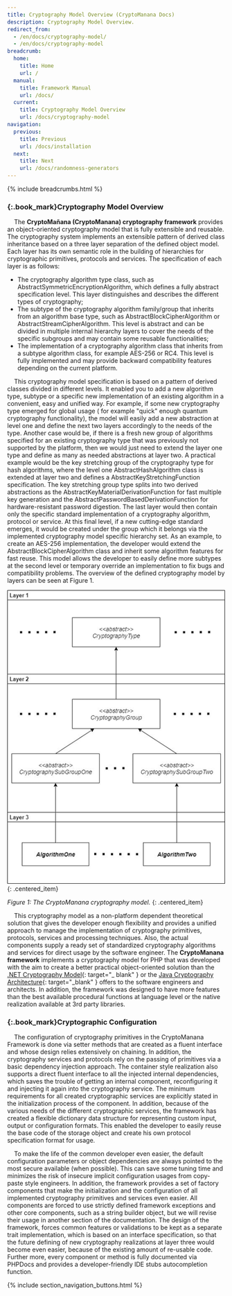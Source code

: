 ```yaml
---
title: Cryptography Model Overview (CryptoManana Docs)
description: Cryptography Model Overview.
redirect_from:
  - /en/docs/cryptography-model/
  - /en/docs/cryptography-model
breadcrumb:
  home:
    title: Home
    url: /
  manual:
    title: Framework Manual
    url: /docs/
  current:
    title: Cryptography Model Overview
    url: /docs/cryptography-model
navigation:
  previous:
    title: Previous
    url: /docs/installation
  next:
    title: Next
    url: /docs/randomness-generators
---
```


{% include breadcrumbs.html %}

### [](#cryptography-model-overview){:.book_mark}Cryptography Model Overview ###

&nbsp;&nbsp;&nbsp;&nbsp;The **CryptoMañana (CryptoManana) cryptography framework** provides an object-oriented
cryptography model that is fully extensible and reusable. The cryptography system implements an extensible pattern of
derived class inheritance based on a three layer separation of the defined object model. Each layer has its own semantic
role in the building of hierarchies for cryptographic primitives, protocols and services. The specification of each
layer is as follows:

- The cryptography algorithm type class, such as AbstractSymmetricEncryptionAlgorithm, which defines a fully abstract
  specification level. This layer distinguishes and describes the different types of cryptography;
- The subtype of the cryptography algorithm family/group that inherits from an algorithm base type, such as
  AbstractBlockCipherAlgorithm or AbstractStreamCipherAlgorithm. This level is abstract and can be divided in multiple
  internal hierarchy layers to cover the needs of the specific subgroups and may contain some reusable functionalities;
- The implementation of a cryptography algorithm class that inherits from a subtype algorithm class, for example AES-256
  or RC4. This level is fully implemented and may provide backward compatibility features depending on the current
  platform.

&nbsp;&nbsp;&nbsp;&nbsp;This cryptography model specification is based on a pattern of derived classes divided in
different levels. It enabled you to add a new algorithm type, subtype or a specific new implementation of an existing
algorithm in a convenient, easy and unified way. For example, if some new cryptography type emerged for global usage (
for example "quick" enough quantum cryptography functionality), the model will easily add a new abstraction at level one
and define the next two layers accordingly to the needs of the type. Another case would be, if there is a fresh new
group of algorithms specified for an existing cryptography type that was previously not supported by the platform, then
we would just need to extend the layer one type and define as many as needed abstractions at layer two. A practical
example would be the key stretching group of the cryptography type for hash algorithms, where the level one
AbstractHashAlgorithm class is extended at layer two and defines a AbstractKeyStretchingFunction specification. The key
stretching group type splits into two derived abstractions as the AbstractKeyMaterialDerivationFunction for fast
multiple key generation and the AbstractPasswordBasedDerivationFunction for hardware-resistant password digestion. The
last layer would then contain only the specific standard implementation of a cryptography algorithm, protocol or
service. At this final level, if a new cutting-edge standard emerges, it would be created under the group which it
belongs via the implemented cryptography model specific hierarchy set. As an example, to create an AES-256
implementation, the developer would extend the AbstractBlockCipherAlgorithm class and inherit some algorithm features
for fast reuse. This model allows the developer to easily define more subtypes at the second level or temporary override
an implementation to fix bugs and compatibility problems. The overview of the defined cryptography model by layers can
be seen at Figure 1.

![Cryptography Model Overview](../images/docs/cryptography-model.jpg "CryptoManana Cryptography Model Overview")
{: .centered_item}

*Figure 1: The CryptoManana cryptography model.*
{: .centered_item}

&nbsp;&nbsp;&nbsp;&nbsp;This cryptography model as a non-platform dependent theoretical solution that gives the
developer enough flexibility and provides a unified approach to manage the implementation of cryptography primitives,
protocols, services and processing techniques. Also, the actual components supply a ready set of standardized
cryptography algorithms and services for direct usage by the software engineer. The **CryptoManana framework**
implements a cryptography model for PHP that was developed with the aim to create a better practical object-oriented
solution than
the [.NET Cryptography Model](https://docs.microsoft.com/en-us/dotnet/standard/security/cryptography-model){: target="_
blank" } or
the [Java Cryptography Architecture](https://docs.oracle.com/javase/8/docs/technotes/guides/security/crypto/CryptoSpec.html){:
target="_blank" } offers to the software engineers and architects. In addition, the framework was designed to have more
features than the best available procedural functions at language level or the native realization available at 3rd party
libraries.

### [](#cryptographic-configuration){:.book_mark}Cryptographic Configuration ###

&nbsp;&nbsp;&nbsp;&nbsp;The configuration of cryptography primitives in the CryptoManana Framework is done via setter
methods that are created as a fluent interface and whose design relies extensively on chaining. In addition, the
cryptography services and protocols rely on the passing of primitives via a basic dependency injection approach. The
container style realization also supports a direct fluent interface to all the injected internal dependencies, which
saves the trouble of getting an internal component, reconfiguring it and injecting it again into the cryptography
service. The minimum requirements for all created cryptographic services are explicitly stated in the initialization
process of the component. In addition, because of the various needs of the different cryptographic services, the
framework has created a flexible dictionary data structure for representing custom input, output or configuration
formats. This enabled the developer to easily reuse the base code of the storage object and create his own protocol
specification format for usage.

&nbsp;&nbsp;&nbsp;&nbsp;To make the life of the common developer even easier, the default configuration parameters or
object dependencies are always pointed to the most secure available (when possible). This can save some tuning time and
minimizes the risk of insecure implicit configuration usages from copy-paste style engineers. In addition, the framework
provides a set of factory components that make the initialization and the configuration of all implemented cryptography
primitives and services even easier. All components are forced to use strictly defined framework exceptions and other
core components, such as a string builder object, but we will revise their usage in another section of the
documentation. The design of the framework, forces common features or validations to be kept as a separate trait
implementation, which is based on an interface specification, so that the future defining of new cryptography
realizations at layer three would become even easier, because of the existing amount of re-usable code. Further more,
every component or method is fully documented via PHPDocs and provides a developer-friendly IDE stubs autocompletion
function.

{% include section_navigation_buttons.html %}
